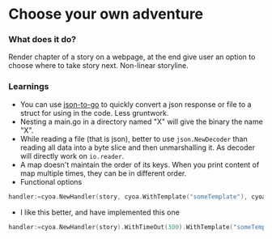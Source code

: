 # Choose your own adventure

### What does it do?
Render chapter of a story on a webpage, at the end give user an option to choose where to take story next.
Non-linear storyline. 



### Learnings

- You can use [json-to-go](https://mholt.github.io/json-to-go/) to quickly convert a json response or file to a struct for using in the code. Less gruntwork.
- Nesting a main.go in a directory named "X" will give the binary the name "X". 
- While reading a file (that is json), better to use `json.NewDecoder` than reading all data into a byte slice and then unmarshalling it. As decoder will directly work on `io.reader`.
- A map doesn't maintain the order of its keys. When you print content of map multiple times, they can be in different order.
- Functional options
```go
handler:=cyoa.NewHandler(story, cyoa.WithTemplate("someTemplate"), cyoa.WithTimeout(300))
```
- I like this better, and have implemented this one
```go
handler:=cyoa.NewHandler(story).WithTimeOut(300).WithTemplate("someTemplate")
```
